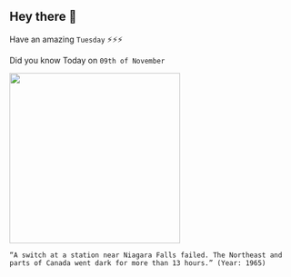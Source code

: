 ## Hey there 👋
Have an amazing `Tuesday` ⚡⚡⚡

Did you know Today on `09th of November`
 
 [<img src="https://upload.wikimedia.org/wikipedia/commons/f/fc/The_Subway_Sun_Extra_We%27re_Proud_of_You...jpg" width="300" />](https://en.wikipedia.org/wiki/Northeast_blackout_of_1965) 
 ```
“A switch at a station near Niagara Falls failed. The Northeast and parts of Canada went dark for more than 13 hours.” (Year: 1965)
```
